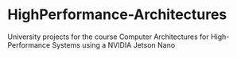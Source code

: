 # HighPerformance-Architectures
University projects for the course Computer Architectures for High-Performance Systems using a NVIDIA Jetson Nano
